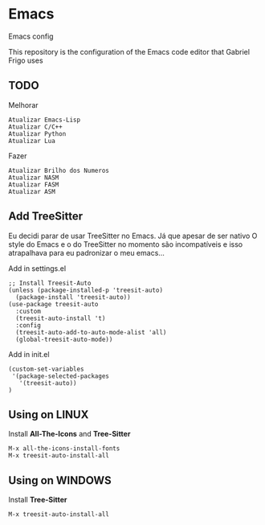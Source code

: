 # Emacs
Emacs config

This repository is the configuration of the Emacs code editor that Gabriel Frigo uses

## TODO
Melhorar
```
Atualizar Emacs-Lisp
Atualizar C/C++
Atualizar Python
Atualizar Lua
```

Fazer
```
Atualizar Brilho dos Numeros
Atualizar NASM
Atualizar FASM
Atualizar ASM
```

## Add TreeSitter
Eu decidi parar de usar TreeSitter no Emacs. Já que apesar de ser nativo
O style do Emacs e o do TreeSitter no momento são incompatíveis e isso
atrapalhava para eu padronizar o meu emacs...

Add in settings.el
``` elisp
;; Install Treesit-Auto
(unless (package-installed-p 'treesit-auto)
  (package-install 'treesit-auto))
(use-package treesit-auto
  :custom
  (treesit-auto-install 't)
  :config
  (treesit-auto-add-to-auto-mode-alist 'all)
  (global-treesit-auto-mode))
```

Add in init.el
``` elisp
(custom-set-variables
 '(package-selected-packages
   '(treesit-auto))
)
```

## Using on LINUX
Install __All-The-Icons__ and __Tree-Sitter__
```
M-x all-the-icons-install-fonts
M-x treesit-auto-install-all
```

## Using on WINDOWS
Install __Tree-Sitter__
```
M-x treesit-auto-install-all
```
